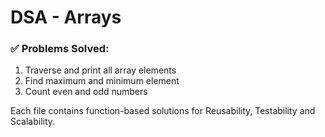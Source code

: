 # DSA - Arrays

### ✅ Problems Solved:
1. Traverse and print all array elements
2. Find maximum and minimum element
3. Count even and odd numbers

Each file contains function-based solutions for Reusability, Testability and Scalability.